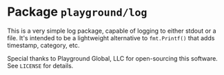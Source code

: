 # Package `playground/log`

This is a very simple log package, capable of logging to either stdout or a file. It's intended to be a lightweight alternative to `fmt.Printf()` that adds timestamp, category, etc.

Special thanks to Playground Global, LLC for open-sourcing this software. See `LICENSE` for details.
